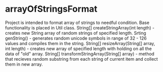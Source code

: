 # arrayOfStringsFormat
Project is intended to format array of strings to needful condition.
Base functionality is placed in Util class.
String[] createStringArray(int length) - creates new String array of random strings of specified length.
Srting genString() - generates random unicode symbols in range of 32 - 126 values and compiles them in the string.
String[] resizeArray(String[] array, int length) - creates new array of specified length with holding on all the data of "old" array.
String[] transformStringArray(String[] array) - method that recieves random substring from each string of current item and collect them in new array.